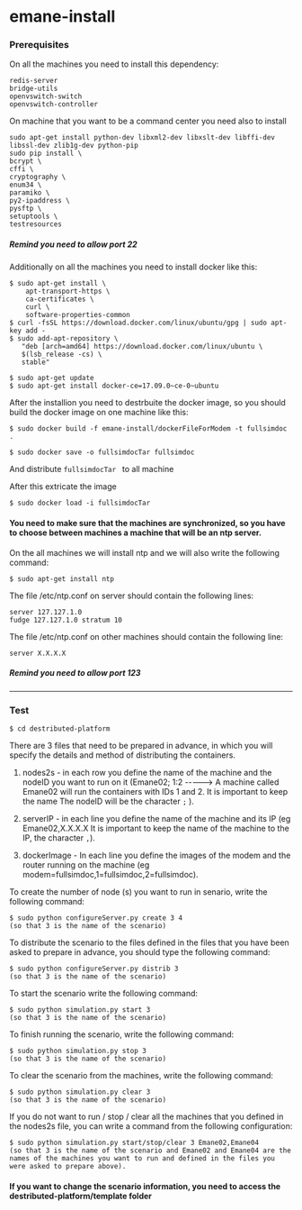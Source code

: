# emane-install

### Prerequisites

On all the machines you need to install this dependency:
```
redis-server
bridge-utils
openvswitch-switch
openvswitch-controller
```
On machine that you want to be a command center you need also to install 
```
sudo apt-get install python-dev libxml2-dev libxslt-dev libffi-dev libssl-dev zlib1g-dev python-pip
sudo pip install \
bcrypt \
cffi \
cryptography \
enum34 \
paramiko \
py2-ipaddress \
pysftp \
setuptools \
testresources
```

##### Remind you need to allow port 22

Additionally on all the machines you need to install docker like this:
```
$ sudo apt-get install \
    apt-transport-https \
    ca-certificates \
    curl \
    software-properties-common
$ curl -fsSL https://download.docker.com/linux/ubuntu/gpg | sudo apt-key add -
$ sudo add-apt-repository \
   "deb [arch=amd64] https://download.docker.com/linux/ubuntu \
   $(lsb_release -cs) \
   stable"

$ sudo apt-get update
$ sudo apt-get install docker-ce=17.09.0~ce-0~ubuntu
```
After the installion you need to destrbuite the docker image, so you should build the docker image on one machine like this:
```
$ sudo docker build -f emane-install/dockerFileForModem -t fullsimdoc .

$ sudo docker save -o fullsimdocTar fullsimdoc
```
And distribute ``` fullsimdocTar  ``` to all machine

After this extricate the image
```
$ sudo docker load -i fullsimdocTar
```

#### You need to make sure that the machines are synchronized, so you have to choose between machines a machine that will be an ntp server.

On the all machines we will install ntp and we will also write the following command:
```
$ sudo apt-get install ntp
```

The file /etc/ntp.conf on server should contain the following lines:
```
server 127.127.1.0
fudge 127.127.1.0 stratum 10 
```
The file /etc/ntp.conf on other machines should contain the following line:
```
server X.X.X.X
```
##### Remind you need to allow port 123

**********************************************************

### Test

```
$ cd destributed-platform
```
There are 3 files that need to be prepared in advance, in which you will specify the details and method of distributing the containers.

1) nodes2s - in each row you define the name of the machine and the nodeID you want to run on it (Emane02; 1:2 -----> A machine called Emane02 will run the containers with IDs 1 and 2. It is important to keep the name The nodeID will be the character ``` ; ``` ).

2) serverIP - in each line you define the name of the machine and its IP (eg Emane02,X.X.X.X It is important to keep the name of the machine to the IP, the character ``` , ```).

3) dockerImage - In each line you define the images of the modem and the router running on the machine (eg modem=fullsimdoc,1=fullsimdoc,2=fullsimdoc).

To create the number of node (s) you want to run in senario, write the following command:

```
$ sudo python configureServer.py create 3 4
(so that 3 is the name of the scenario)
```

To distribute the scenario to the files defined in the files that you have been asked to prepare in advance, you should type the following command:

```
$ sudo python configureServer.py distrib 3 
(so that 3 is the name of the scenario)
```
To start the scenario write the following command:

```
$ sudo python simulation.py start 3  
(so that 3 is the name of the scenario)
```
To finish running the scenario, write the following command:

```
$ sudo python simulation.py stop 3  
(so that 3 is the name of the scenario)
```
To clear the scenario from the machines, write the following command:

```
$ sudo python simulation.py clear 3  
(so that 3 is the name of the scenario)
```

If you do not want to run / stop / clear all the machines that you defined in the nodes2s file, you can write a command from the following configuration:

```
$ sudo python simulation.py start/stop/clear 3 Emane02,Emane04
(so that 3 is the name of the scenario and Emane02 and Emane04 are the names of the machines you want to run and defined in the files you were asked to prepare above).
```

#### If you want to change the scenario information, you need to access the destributed-platform/template folder

